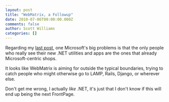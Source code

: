 ```yaml
---
layout: post
title: "WebMatrix, a Followup"
date: 2010-07-06T00:00:00.000Z
comments: false
author: Scott Williams
categories: []
---
```

Regarding my <a href="./1278464100000.jpg">last post</a>, one Microsoft's big problems is that the only people who really see their new .NET utilities and apps are the ones that already Microsoft-centric shops.

It looks like WebMatrix is aiming for outside the typical boundaries, trying to catch people who might otherwise go to LAMP, Rails, Django, or wherever else. 

Don't get me wrong, I actually <i>like</i> .NET, it's just that I don't know if this will end up being the next FrontPage.